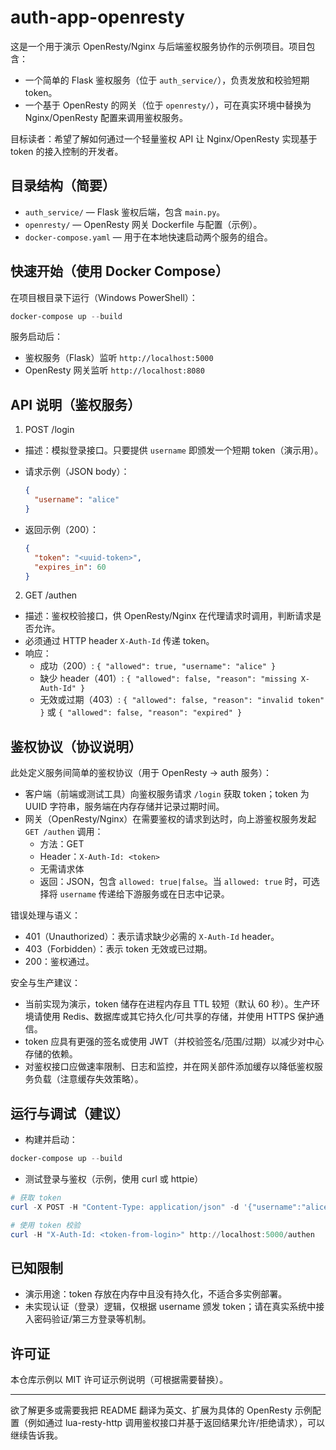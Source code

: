 # auth-app-openresty

这是一个用于演示 OpenResty/Nginx 与后端鉴权服务协作的示例项目。项目包含：

- 一个简单的 Flask 鉴权服务（位于 `auth_service/`），负责发放和校验短期 token。
- 一个基于 OpenResty 的网关（位于 `openresty/`），可在真实环境中替换为 Nginx/OpenResty 配置来调用鉴权服务。

目标读者：希望了解如何通过一个轻量鉴权 API 让 Nginx/OpenResty 实现基于 token 的接入控制的开发者。

## 目录结构（简要）

- `auth_service/` — Flask 鉴权后端，包含 `main.py`。
- `openresty/` — OpenResty 网关 Dockerfile 与配置（示例）。
- `docker-compose.yaml` — 用于在本地快速启动两个服务的组合。

## 快速开始（使用 Docker Compose）

在项目根目录下运行（Windows PowerShell）：

```powershell
docker-compose up --build
```

服务启动后：

- 鉴权服务（Flask）监听 `http://localhost:5000`
- OpenResty 网关监听 `http://localhost:8080`

## API 说明（鉴权服务）

1) POST /login

- 描述：模拟登录接口。只要提供 `username` 即颁发一个短期 token（演示用）。
- 请求示例（JSON body）：

  ```json
  {
    "username": "alice"
  }
  ```

- 返回示例（200）：

  ```json
  {
    "token": "<uuid-token>",
    "expires_in": 60
  }
  ```

2) GET /authen

- 描述：鉴权校验接口，供 OpenResty/Nginx 在代理请求时调用，判断请求是否允许。
- 必须通过 HTTP header `X-Auth-Id` 传递 token。
- 响应：
  - 成功（200）: `{ "allowed": true, "username": "alice" }`
  - 缺少 header（401）: `{ "allowed": false, "reason": "missing X-Auth-Id" }`
  - 无效或过期（403）: `{ "allowed": false, "reason": "invalid token" }` 或 `{ "allowed": false, "reason": "expired" }`

## 鉴权协议（协议说明）

此处定义服务间简单的鉴权协议（用于 OpenResty -> auth 服务）：

- 客户端（前端或测试工具）向鉴权服务请求 `/login` 获取 token；token 为 UUID 字符串，服务端在内存存储并记录过期时间。
- 网关（OpenResty/Nginx）在需要鉴权的请求到达时，向上游鉴权服务发起 `GET /authen` 调用：
  - 方法：GET
  - Header：`X-Auth-Id: <token>`
  - 无需请求体
  - 返回：JSON，包含 `allowed: true|false`。当 `allowed: true` 时，可选择将 `username` 传递给下游服务或在日志中记录。

错误处理与语义：

- 401（Unauthorized）：表示请求缺少必需的 `X-Auth-Id` header。
- 403（Forbidden）：表示 token 无效或已过期。
- 200：鉴权通过。

安全与生产建议：

- 当前实现为演示，token 储存在进程内存且 TTL 较短（默认 60 秒）。生产环境请使用 Redis、数据库或其它持久化/可共享的存储，并使用 HTTPS 保护通信。
- token 应具有更强的签名或使用 JWT（并校验签名/范围/过期）以减少对中心存储的依赖。
- 对鉴权接口应做速率限制、日志和监控，并在网关部件添加缓存以降低鉴权服务负载（注意缓存失效策略）。

## 运行与调试（建议）

- 构建并启动：

```powershell
docker-compose up --build
```

- 测试登录与鉴权（示例，使用 curl 或 httpie）

```powershell
# 获取 token
curl -X POST -H "Content-Type: application/json" -d '{"username":"alice"}' http://localhost:5000/login

# 使用 token 校验
curl -H "X-Auth-Id: <token-from-login>" http://localhost:5000/authen
```

## 已知限制

- 演示用途：token 存放在内存中且没有持久化，不适合多实例部署。
- 未实现认证（登录）逻辑，仅根据 username 颁发 token；请在真实系统中接入密码验证/第三方登录等机制。

## 许可证

本仓库示例以 MIT 许可证示例说明（可根据需要替换）。

---

欲了解更多或需要我把 README 翻译为英文、扩展为具体的 OpenResty 示例配置（例如通过 lua-resty-http 调用鉴权接口并基于返回结果允许/拒绝请求），可以继续告诉我。
